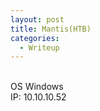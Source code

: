 ```yaml
---
layout: post
title: Mantis(HTB)
categories:
  - Writeup
---
```


<br>OS Windows
<br>IP: 10.10.10.52

